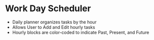 # Work Day Scheduler

* Daily planner organizes tasks by the hour
* Allows User to Add and Edit hourly tasks
* Hourly blocks are color-coded to indicate Past, Present, and Future
